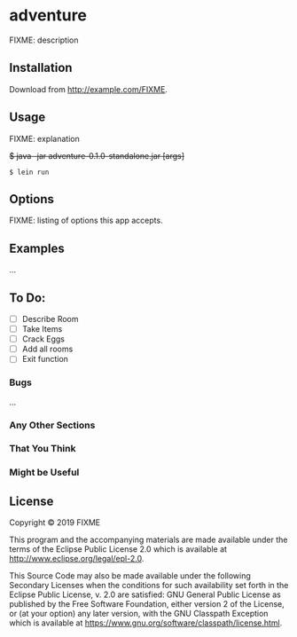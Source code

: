 # adventure

FIXME: description

## Installation

Download from http://example.com/FIXME.

## Usage

FIXME: explanation

~~$ java -jar adventure-0.1.0-standalone.jar [args]~~

    $ lein run

## Options

FIXME: listing of options this app accepts.

## Examples

...

## To Do:
- [ ] Describe Room
- [ ] Take Items
- [ ] Crack Eggs
- [ ] Add all rooms
- [ ] Exit function

### Bugs

...

### Any Other Sections
### That You Think
### Might be Useful

## License

Copyright © 2019 FIXME

This program and the accompanying materials are made available under the
terms of the Eclipse Public License 2.0 which is available at
http://www.eclipse.org/legal/epl-2.0.

This Source Code may also be made available under the following Secondary
Licenses when the conditions for such availability set forth in the Eclipse
Public License, v. 2.0 are satisfied: GNU General Public License as published by
the Free Software Foundation, either version 2 of the License, or (at your
option) any later version, with the GNU Classpath Exception which is available
at https://www.gnu.org/software/classpath/license.html.
